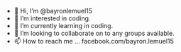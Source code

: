 - 👋 Hi, I’m @bayronlemuel15
- 👀 I’m interested in coding.
- 🌱 I’m currently learning in coding.
- 💞️ I’m looking to collaborate on to any groups available.
- 📫 How to reach me ... facebook.com/bayron.lemuel15

<!---
bayronlemuel15/bayronlemuel15 is a ✨ special ✨ repository because its `README.md` (this file) appears on your GitHub profile.
You can click the Preview link to take a look at your changes.
--->

